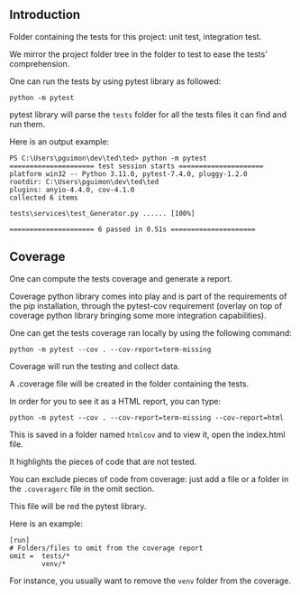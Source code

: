 ## Introduction

Folder containing the tests for this project: unit test, integration test.

We mirror the project folder tree in the folder to test to ease the tests' comprehension.

One can run the tests by using pytest library as followed:

```console
python -m pytest
```

pytest library will parse the `tests` folder for all the tests files it can find and run them.

Here is an output example:

```console
PS C:\Users\pguimon\dev\ted\ted> python -m pytest
===================== test session starts =====================
platform win32 -- Python 3.11.0, pytest-7.4.0, pluggy-1.2.0
rootdir: C:\Users\pguimon\dev\ted\ted
plugins: anyio-4.4.0, cov-4.1.0
collected 6 items

tests\services\test_Generator.py ...... [100%]

===================== 6 passed in 0.51s =====================
```

## Coverage

One can compute the tests coverage and generate a report.

Coverage python library comes into play and is part of the requirements of the pip installation, through the 
pytest-cov requirement (overlay on top of coverage python library bringing some more integration capabilities).

One can get the tests coverage ran locally by using the following command:

```console
python -m pytest --cov . --cov-report=term-missing
```

Coverage will run the testing and collect data.

A .coverage file will be created in the folder containing the tests.

In order for you to see it as a HTML report, you can type:

```console
python -m pytest --cov . --cov-report=term-missing --cov-report=html
```

This is saved in a folder named `htmlcov` and to view it, open the index.html file.

It highlights the pieces of code that are not tested.

You can exclude pieces of code from coverage: just add a file or a folder in the `.coveragerc` file in the omit section.

This file will be red the pytest library.

Here is an example:

```console
[run]
# Folders/files to omit from the coverage report
omit =  tests/*
	    venv/*
```

For instance, you usually want to remove the `venv` folder from the coverage.